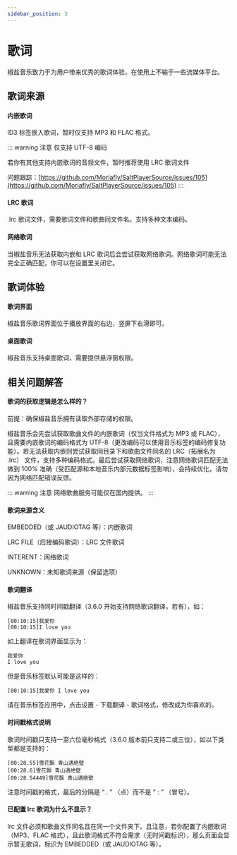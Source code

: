 ```yaml
---
sidebar_position: 3
---
```


# 歌词

椒盐音乐致力于为用户带来优秀的歌词体验，在使用上不输于一些流媒体平台。

## 歌词来源

#### 内嵌歌词

ID3 标签嵌入歌词，暂时仅支持 MP3 和 FLAC 格式。

::: warning 注意
仅支持 UTF-8 编码

若你有其他支持内嵌歌词的音频文件，暂时推荐使用 LRC 歌词文件

问题跟踪：[https://github.com/Moriafly/SaltPlayerSource/issues/105](https://github.com/Moriafly/SaltPlayerSource/issues/105)
:::

#### LRC 歌词

.lrc 歌词文件，需要歌词文件和歌曲同文件名。支持多种文本编码。

#### 网络歌词

当椒盐音乐无法获取内嵌和 LRC 歌词后会尝试获取网络歌词。网络歌词可能无法完全正确匹配，你可以在设置里关闭它。

## 歌词体验

#### 歌词界面

椒盐音乐歌词界面位于播放界面的右边，竖屏下右滑即可。

#### 桌面歌词

椒盐音乐支持桌面歌词，需要提供悬浮窗权限。

## 相关问题解答

#### 歌词的获取逻辑是怎么样的？

前提：确保椒盐音乐拥有读取外部存储的权限。

椒盐音乐会先尝试获取歌曲文件的内嵌歌词（仅当文件格式为 MP3 或 FLAC），且需要内嵌歌词的编码格式为 UTF-8（更改编码可以使用音乐标签的编码修复功能）。若无法获取内嵌则尝试获取同目录下和歌曲文件同名的 LRC（拓展名为 .lrc） 文件，支持多种编码格式。最后尝试获取网络歌词，注意网络歌词匹配无法做到 100% 准确（受匹配源和本地音乐内部元数据标签影响），会持续优化，请勿因为网络匹配错误反馈。

::: warning 注意
网络歌曲服务可能仅在国内提供。
:::

#### 歌词来源含义

EMBEDDED（或 JAUDIOTAG 等）：内嵌歌词

LRC FILE（后接编码歌词）：LRC 文件歌词

INTERENT：网络歌词

UNKNOWN：未知歌词来源（保留选项）

#### 歌词翻译

椒盐音乐支持同时间戳翻译（3.6.0 开始支持网络歌词翻译，若有），如：
```
[00:10:15]我爱你
[00:10:15]I love you
```
如上翻译在歌词界面显示为：
```
我爱你
I love you
```
但是音乐标签默认可能是这样的：
```
[00:10:15]我爱你 I love you
```
请在音乐标签应用中，点击设置 - 下载翻译 - 歌词格式，修改成为你喜欢的。

#### 时间戳格式说明

歌词时间戳只支持一至六位毫秒格式（3.6.0 版本前只支持二或三位），如以下类型都是支持的：
```
[00:28.55]雪花飘 青山遇绝壁
[00:28.6]雪花飘 青山遇绝壁
[00:28.54449]雪花飘 青山遇绝壁
```
注意时间戳的格式，最后的分隔是 “ . ” （点）而不是 “ : ” （冒号）。

#### 已配置 lrc 歌词为什么不显示？

lrc 文件必须和歌曲文件同名且在同一个文件夹下。且注意，若你配置了内嵌歌词（MP3、FLAC 格式），且此歌词格式不符合需求（无时间戳标识），那么页面会显示暂无歌词，标识为 EMBEDDED（或 JAUDIOTAG 等）。